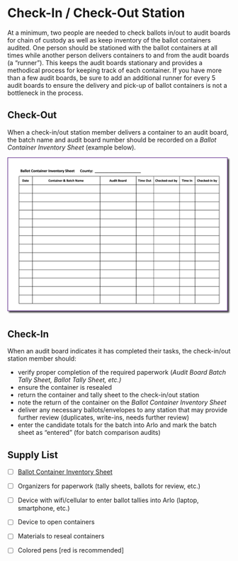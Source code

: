# Check-In / Check-Out Station

At a minimum, two people are needed to check ballots in/out to audit boards for chain of custody as well as keep inventory of the ballot containers audited. One person should be stationed with the ballot containers at all times while another person delivers containers to and from the audit boards (a “runner”). This keeps the audit boards stationary and provides a methodical process for keeping track of each container. If you have more than a few audit boards, be sure to add an additional runner for every 5 audit boards to ensure the delivery and pick-up of ballot containers is not a bottleneck in the process.

## Check-Out

When a check-in/out station member delivers a container to an audit board, the batch name and audit board number should be recorded on a _Ballot Container Inventory Sheet_ (example below)_._&#x20;

![](../../.gitbook/assets/1.png)

## Check-In

When an audit board indicates it has completed their tasks, the check-in/out station member should:

* verify proper completion of the required paperwork (_Audit Board Batch Tally Sheet, Ballot Tally Sheet, etc.)_
* ensure the container is resealed
* return the container and tally sheet to the check-in/out station
* note the return of the container on the _Ballot Container Inventory Sheet_
* deliver any necessary ballots/envelopes to any station that may provide further review (duplicates, write-ins, needs further review)
* enter the candidate totals for the batch into Arlo and mark the batch sheet as “entered” (for batch comparison audits)

## Supply List

* [ ] [Ballot Container Inventory Sheet ](https://docs.google.com/document/d/10YEEDCU5M0l5iwoBxv\_fTZJgVfdQ-Lfmrt9O2zpbP3I/edit?usp=sharing)
* [ ] Organizers for paperwork (tally sheets, ballots for review, etc.)
* [ ] Device with wifi/cellular to enter ballot tallies into Arlo (laptop, smartphone, etc.)
* [ ] Device to open containers
* [ ] Materials to reseal containers
* [ ] Colored pens \[red is recommended]

